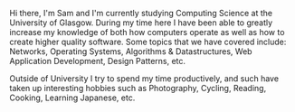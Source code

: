 Hi there, I'm Sam and I'm currently studying Computing Science at the University of Glasgow. During my time here I have been able to greatly increase my knowledge of both how computers operate as well as how to create higher quality software. Some topics that we have covered include: Networks, Operating Systems, Algorithms & Datastructures, Web Application Development, Design Patterns, etc.

Outside of University I try to spend my time productively, and such have taken up interesting hobbies such as Photography, Cycling, Reading, Cooking, Learning Japanese, etc.